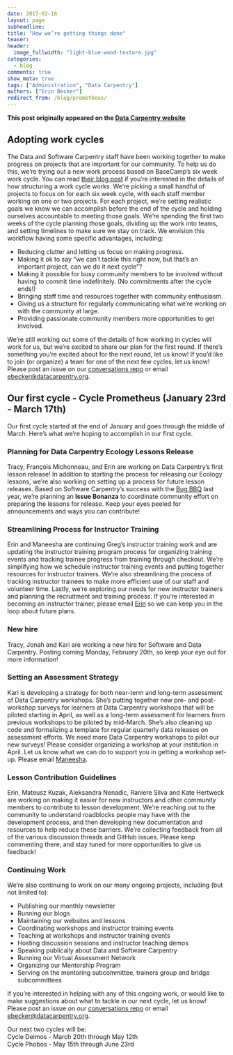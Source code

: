 ```yaml
---
date: 2017-02-16
layout: page
subheadline:
title: "How we’re getting things done"
teaser:
header:
  image_fullwidth: "light-blue-wood-texture.jpg"
categories:
  - blog
comments: true
show_meta: true
tags: ["Administration", "Data Carpentry"]
authors: ["Erin Becker"]
redirect_from: /blog/prometheus/
--- 
```


**This post originally appeared on the [Data Carpentry website](https://datacarpentry.org)**

## Adopting work cycles  
The Data and Software Carpentry staff have been working together to make progress on projects that are important for our community. To
help us do this, we’re trying out a new work process based on BaseCamp’s six week work cycle. You can read
[their blog post](https://m.signalvnoise.com/how-we-set-up-our-work-cbce3d3d9cae#.ac5rsgkhu) if you’re interested in the details of how
structuring a work cycle works. We’re picking a small handful of projects to focus on for each six week cycle, with each staff member
working on one or two projects. For each project, we’re setting realistic goals we know we can accomplish before the end of the cycle
and holding ourselves accountable to meeting those goals. We’re spending the first two weeks of the cycle planning those goals, dividing
up the work into teams, and setting timelines to make sure we stay on track. We envision this workflow having some specific advantages,
including:  
- Reducing clutter and letting us focus on making progress.  
- Making it ok to say “we can’t tackle this right now, but that’s an important project, can we do it next cycle”?  
- Making it possible for busy community members to be involved without having to commit time indefinitely. (No commitments after the cycle ends!)  
- Bringing staff time and resources together with community enthusiasm.   
- Giving us a structure for regularly communicating what we’re working on with the community at large.  
- Providing passionate community members more opportunities to get involved.  

We’re still working out some of the details of how working in cycles will work for us, but we’re excited to share our plan for the
first round. If there’s something you’re excited about for the next round, let us know! If you’d like to join (or organize) a team for
one of the next few cycles, let us know! Please post an issue on our
[conversations repo](https://github.com/carpentries/conversations/issues) or
email [ebecker@datacarpentry.org](mailto:ebecker@datacarpentry.org).  

## Our first cycle - Cycle Prometheus (January 23rd - March 17th)    
Our first cycle started at the end of January and goes through the middle of March. Here’s what we’re hoping to accomplish in our
first cycle.   

### Planning for Data Carpentry Ecology Lessons Release  
Tracy, François Michonneau, and Erin are working on Data Carpentry’s first lesson release! In addition to starting the process for
releasing our Ecology lessons, we’re also working on setting up a process for future lesson releases. Based on Software Carpentry’s
success with the [Bug BBQ](https://software-carpentry.org/blog/2016/05/bug-bbq-blog-post.html) last year, we’re planning an
**Issue Bonanza** to coordinate community effort on preparing the lessons for release. Keep your eyes peeled for announcements and
ways you can contribute!  

### Streamlining Process for Instructor Training    
Erin and Maneesha are continuing Greg’s instructor training work and are updating the instructor training program process for
organizing training events and tracking trainee progress from training through checkout. We’re simplifying how we schedule instructor
training events and putting together resources for instructor trainers. We’re also streamlining the process of tracking instructor
trainees to make more efficient use of our staff and volunteer time. Lastly, we’re exploring our needs for new instructor trainers and
planning the recruitment and training process. If you’re interested in becoming an instructor trainer, please email
[Erin](mailto:ebecker@datacarpentry.org) so we can keep you in the loop about future plans.  

### New hire  
Tracy, Jonah and Kari are working a new hire for Software and Data Carpentry. Posting coming Monday, February 20th, so keep your eye out
for more information!

### Setting an Assessment Strategy  
Kari is developing a strategy for both near-term and long-term assessment of Data Carpentry workshops. She’s putting together new pre-
and post-workshop surveys for learners at Data Carpentry workshops that will be piloted starting in April, as well as a long-term
assessment for learners from previous workshops to be piloted by mid-March. She’s also cleaning up code and formalizing a template for
regular quarterly data releases on assessment efforts. We need more Data Carpentry workshops to pilot our new surveys! Please consider
organizing a workshop at your institution in April. Let us know what we can do to support you in getting a workshop set-up.
Please email [Maneesha](mailto:admin@datacarpentry.org).  

### Lesson Contribution Guidelines  
Erin, Mateusz Kuzak, Aleksandra Nenadic, Raniere Silva and Kate Hertweck are working on making it easier for new instructors and other
community members to contribute to lesson development. We’re reaching out to the community to understand roadblocks people may have
with the development process, and then developing new documentation and resources to help reduce these barriers. We’re collecting
feedback from all of the various discussion threads and GitHub issues. Please keep commenting there, and stay tuned for more
opportunities to give us feedback!  

### Continuing Work    
We’re also continuing to work on our many ongoing projects, including (but not limited to):
- Publishing our monthly newsletter  
- Running our blogs  
- Maintaining our websites and lessons  
- Coordinating workshops and instructor training events  
- Teaching at workshops and instructor training events  
- Hosting discussion sessions and instructor teaching demos  
- Speaking publically about Data and Software Carpentry  
- Running our Virtual Assessment Network  
- Organizing our Mentorship Program  
- Serving on the mentoring subcommittee, trainers group and bridge subcommittees  

If you’re interested in helping with any of this ongoing work, or would like to make suggestions about what to tackle in our next cycle,
let us know! Please post an issue on our [conversations repo](https://github.com/carpentries/conversations/issues) or
email [ebecker@datacarpentry.org](mailto:ebecker@datacarpentry.org).  

Our next two cycles will be:  
Cycle Deimos - March 20th through May 12th    
Cycle Phobos - May 15th through June 23rd  
